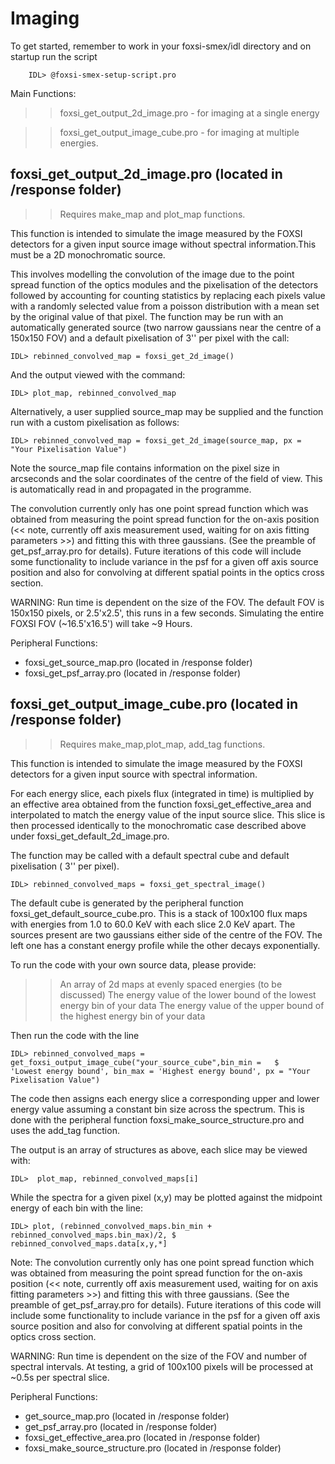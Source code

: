 Imaging
=======

To get started, remember to work in your foxsi-smex/idl directory and on startup run the script 

        IDL> @foxsi-smex-setup-script.pro

Main Functions:

>> foxsi_get_output_2d_image.pro    - for imaging at a single energy

>> foxsi_get_output_image_cube.pro  - for imaging at multiple energies.


foxsi_get_output_2d_image.pro                       (located in /response folder)
-------------------

>> Requires make_map and plot_map functions.

This function is intended to simulate the image measured by the FOXSI detectors for a
given input source image without spectral information.This must be a 2D monochromatic source.

This involves modelling the convolution of the image due to the point spread function of
the optics modules and the pixelisation of the detectors followed by accounting for counting
statistics by replacing each pixels value with a randomly selected value from a poisson 
distribution with a mean set by the original value of that pixel. The function may be run with an
automatically generated source (two narrow gaussians near the centre of a 150x150 FOV)
and a default pixelisation of 3'' per pixel with the call:

    IDL> rebinned_convolved_map = foxsi_get_2d_image()

And the output viewed with the command:

    IDL> plot_map, rebinned_convolved_map

Alternatively, a user supplied source_map may be supplied and the function run with a
custom pixelisation as follows:

    IDL> rebinned_convolved_map = foxsi_get_2d_image(source_map, px = "Your Pixelisation Value")

Note the source_map file contains information on the pixel size in arcseconds and the solar
coordinates of the centre of the field of view. This is automatically read in and propagated
in the programme.

The convolution currently only has one point spread function which was obtained from measuring
the point spread function for the on-axis position (<< note, currently off axis measurement used,
waiting for on axis fitting parameters >>) and fitting this with three gaussians. (See the preamble
of get_psf_array.pro for details). Future iterations of this code will include some functionality
to include variance in the psf for a given off axis source position and also for convolving at
different spatial points in the optics cross section.


WARNING: Run time is dependent on the size of the FOV. The default FOV is 150x150 pixels,
or 2.5'x2.5', this runs in a few seconds. Simulating the entire FOXSI FOV (~16.5'x16.5')
will take ~9 Hours.


Peripheral Functions:
- foxsi_get_source_map.pro                      (located in /response folder)
- foxsi_get_psf_array.pro                       (located in /response folder)



foxsi_get_output_image_cube.pro                       (located in /response folder)
-------------------

>> Requires make_map,plot_map, add_tag functions.

This function is intended to simulate the image measured by the FOXSI detectors for a
given input source with spectral information.

For each energy slice, each pixels flux (integrated in time) is multiplied by an effective area obtained from the function foxsi_get_effective_area and interpolated to match the energy value of the input source slice. This slice is then processed identically to the monochromatic case described above under foxsi_get_default_2d_image.pro.

The function may be called with a default spectral cube and default pixelisation ( 3'' per pixel). 

    IDL> rebinned_convolved_maps = foxsi_get_spectral_image()

The default cube is generated by the peripheral function foxsi_get_default_source_cube.pro. This is a stack of 100x100 flux maps with energies from 1.0 to 60.0 KeV with each slice 2.0 KeV apart. The sources present are two gaussians either side of the centre of the FOV. The left one has a constant energy profile while the other decays exponentially.

To run the code with your own source data, please provide:

  >> An array of 2d maps at evenly spaced energies (to be discussed)
  >> The energy value of the lower bound of the lowest energy bin of your data 
  >> The energy value of the upper bound of the highest energy bin of your data

Then run the code with the line

    IDL> rebinned_convolved_maps = get_foxsi_output_image_cube("your_source_cube",bin_min =   $
    'Lowest energy bound', bin_max = 'Highest energy bound', px = "Your Pixelisation Value")

The code then assigns each energy slice a corresponding upper and lower energy value assuming a constant bin size across the spectrum. This is done with the peripheral function foxsi_make_source_structure.pro and uses the add_tag function.

The output is an array of structures as above, each slice may be viewed with:

    IDL>  plot_map, rebinned_convolved_maps[i]

While the spectra for a given pixel (x,y) may be plotted against the midpoint energy of each bin with the line:

    IDL> plot, (rebinned_convolved_maps.bin_min + rebinned_convolved_maps.bin_max)/2, $ rebinned_convolved_maps.data[x,y,*]

Note: The convolution currently only has one point spread function which was obtained from measuring
the point spread function for the on-axis position (<< note, currently off axis measurement used,
waiting for on axis fitting parameters >>) and fitting this with three gaussians. (See the preamble
of get_psf_array.pro for details). Future iterations of this code will include some functionality
to include variance in the psf for a given off axis source position and also for convolving at
different spatial points in the optics cross section.


WARNING: Run time is dependent on the size of the FOV and number of spectral intervals. At testing, a grid of 100x100 pixels will be processed at ~0.5s per spectral slice.


Peripheral Functions:
- get_source_map.pro                      (located in /response folder)
- get_psf_array.pro                       (located in /response folder)
- foxsi_get_effective_area.pro            (located in /response folder)
- foxsi_make_source_structure.pro         (located in /response folder)
